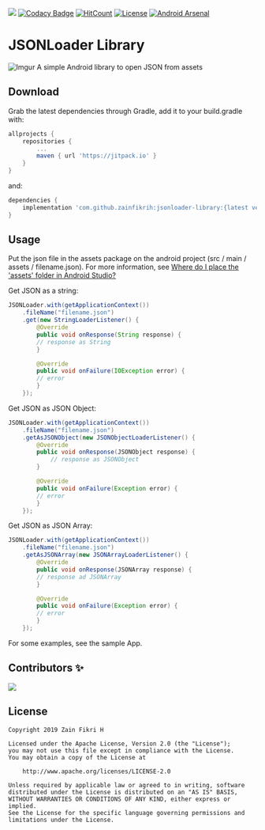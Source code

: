 [![](https://jitpack.io/v/zainfikrih/jsonloader-library.svg)](https://jitpack.io/#zainfikrih/jsonloader-library)
[![Codacy Badge](https://api.codacy.com/project/badge/Grade/ab5f6e4c77a0474280b46883ce17092b)](https://www.codacy.com/manual/zainfikrih/jsonloader-library?utm_source=github.com&amp;utm_medium=referral&amp;utm_content=zainfikrih/jsonloader-library&amp;utm_campaign=Badge_Grade)
[![HitCount](http://hits.dwyl.io/zainfikrih/jsonloader-library.svg)](http://hits.dwyl.io/zainfikrih/jsonloader-library)
[![License](https://img.shields.io/badge/License-Apache%202.0-blue.svg)](https://opensource.org/licenses/Apache-2.0)
[![Android Arsenal](https://img.shields.io/badge/Android%20Arsenal-JSONLoader%20Library-orange.svg?style=flat)](https://android-arsenal.com/details/1/7916)

# JSONLoader Library
![Imgur](https://i.imgur.com/xczU7nd.png)
A simple Android library to open JSON from assets

## Download
Grab the latest dependencies through Gradle, add it to your build.gradle with:
```gradle
allprojects {
	repositories {
		...
		maven { url 'https://jitpack.io' }
	}
}
```
and:

```gradle
dependencies {
    implementation 'com.github.zainfikrih:jsonloader-library:{latest version}'
}
```

## Usage
Put the json file in the assets package on the android project (src / main / assets / filename.json).
For more information, see [Where do I place the 'assets' folder in Android Studio?](https://stackoverflow.com/questions/18302603/where-do-i-place-the-assets-folder-in-android-studio)

Get JSON as a string:
```java
JSONLoader.with(getApplicationContext())
	.fileName("filename.json")
	.get(new StringLoaderListener() {
	    @Override
	    public void onResponse(String response) {
		// response as String
	    }

	    @Override
	    public void onFailure(IOException error) {
		// error
	    }
	});
```

Get JSON as JSON Object:
```java
JSONLoader.with(getApplicationContext())
	.fileName("filename.json")
	.getAsJSONObject(new JSONObjectLoaderListener() {
	    @Override
	    public void onResponse(JSONObject response) {
	    	// response as JSONObject
	    }

	    @Override
	    public void onFailure(Exception error) {
		// error
	    }
	});
```

Get JSON as JSON Array:
```java
JSONLoader.with(getApplicationContext())
	.fileName("filename.json")
	.getAsJSONArray(new JSONArrayLoaderListener() {
	    @Override
	    public void onResponse(JSONArray response) {
		// response ad JSONArray
	    }

	    @Override
	    public void onFailure(Exception error) {
		// error
	    }
	});
```

For some examples, see the sample App.

## Contributors ✨
<a href="https://github.com/zainfikrih/jsonloader-library/graphs/contributors">
  <img src="https://contributors-img.firebaseapp.com/image?repo=zainfikrih/jsonloader-library" />
</a>

## License
```license
Copyright 2019 Zain Fikri H

Licensed under the Apache License, Version 2.0 (the "License");
you may not use this file except in compliance with the License.
You may obtain a copy of the License at

    http://www.apache.org/licenses/LICENSE-2.0
     
Unless required by applicable law or agreed to in writing, software
distributed under the License is distributed on an "AS IS" BASIS,
WITHOUT WARRANTIES OR CONDITIONS OF ANY KIND, either express or implied.
See the License for the specific language governing permissions and
limitations under the License.
```
